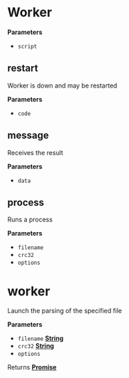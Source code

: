 <!-- Generated by documentation.js. Update this documentation by updating the source code. -->

# Worker

**Parameters**

-   `script`  

## restart

Worker is down and may be restarted

**Parameters**

-   `code`  

## message

Receives the result

**Parameters**

-   `data`  

## process

Runs a process

**Parameters**

-   `filename`  
-   `crc32`  
-   `options`  

# worker

Launch the parsing of the specified file

**Parameters**

-   `filename` **[String](https://developer.mozilla.org/en-US/docs/Web/JavaScript/Reference/Global_Objects/String)** 
-   `crc32` **[String](https://developer.mozilla.org/en-US/docs/Web/JavaScript/Reference/Global_Objects/String)** 
-   `options`  

Returns **[Promise](https://developer.mozilla.org/en-US/docs/Web/JavaScript/Reference/Global_Objects/Promise)** 
